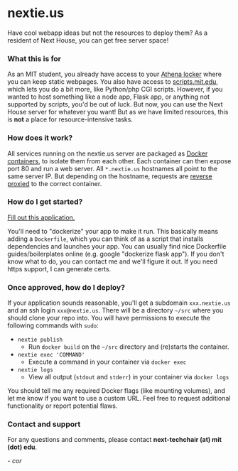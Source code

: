 # nextie.us

Have cool webapp ideas but not the resources to deploy them? As a resident of Next House, you can get free server space!

### What this is for

As an MIT student, you already have access to your [Athena locker](http://kb.mit.edu/confluence/pages/viewpage.action?pageId=3907090) where you can keep static webpages. You also have access to [scripts.mit.edu](http://scripts.mit.edu), which lets you do a bit more, like Python/php CGI scripts. However, if you wanted to host something like a node app, Flask app, or anything not supported by scripts, you'd be out of luck. But now, you can use the Next House server for whatever you want! But as we have limited resources, this is **not** a place for resource-intensive tasks.

### How does it work?

All services running on the nextie.us server are packaged as [Docker containers](https://www.docker.com/resources/what-container), to isolate them from each other. Each container can then expose port 80 and run a web server. All `*.nextie.us` hostnames all point to the same server IP. But depending on the hostname, requests are [reverse proxied](https://www.nginx.com/resources/glossary/reverse-proxy-server/) to the correct container.

### How do I get started?

[Fill out this application.](https://goo.gl/forms/9Lkrk56HXFymIcNF2)

You'll need to "dockerize" your app to make it run. This basically means adding a `Dockerfile`, which you can think of as a script that installs dependencies and launches your app. You can usually find nice Dockerfile guides/boilerplates online (e.g. google "dockerize flask app"). If you don't know what to do, you can contact me and we'll figure it out. If you need https support, I can generate certs. 

### Once approved, how do I deploy?

If your application sounds reasonable, you'll get a subdomain `xxx.nextie.us` and an ssh login `xxx@nextie.us`. There will be a directory `~/src` where you should clone your repo into. You will have permissions to execute the following commands with `sudo`:

- `nextie publish`
  - Run `docker build` on the `~/src` directory and (re)starts the container.
- `nextie exec 'COMMAND'`
  - Execute a command in your container via `docker exec`
- `nextie logs`
  - View all output (`stdout` and `stderr`) in your container via `docker logs`
  
You should tell me any required Docker flags (like mounting volumes), and let me know if you want to use a custom URL. Feel free to request additional functionality or report potential flaws.

### Contact and support

For any questions and comments, please contact **next-techchair (at) mit (dot) edu**.

*- cor*
